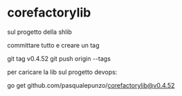 # corefactorylib

sul progetto della shlib 

committare tutto e creare un tag

git tag v0.4.52
git push origin --tags


 

 

per caricare la lib sul progetto devops:

go get github.com/pasqualepunzo/corefactorylib@v0.4.52